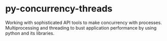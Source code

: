 # py-concurrency-threads
Working with sophisticated API tools to make concurrency with processes. Multiprocessing and threading to bust application performance by using python and its libraries.
